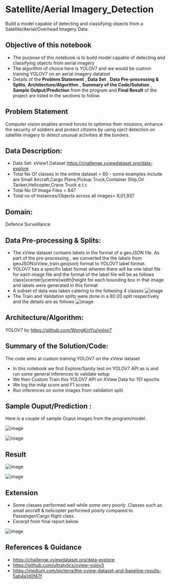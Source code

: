 # Satellite/Aerial Imagery_Detection
Build a model capable of detecting and classifying objects from a Satellite/Aerial/Overhead Imagery Data.

## Objective of this notebook
- The purpose of this notebook is to build model capable of detecting and classifying objects from aerial imagery
- The algorithm of choice here is YOLOV7 and we would be custom training YOLOV7 on an aerial imagery datatset
- Details of the **Problem Statement**  , **Data Set** , **Data Pre-processing & Splits**,  **Architecture/Algorithm** , **Summary of the Code/Solution**  , **Sample Output/Prediction** from the program and **Final Result** of the project are listed in the sections to follow.

## Problem Statement 
Computer vision enables armed forces to optimise their missions, enhance the security of soldiers and protect citizens by using oject detection on satellite imagery to detect unusual activities at the borders.


## Data Description:
- Data Set: xView1 Dataset https://challenge.xviewdataset.org/data-explore 
- Total No Of classes in the entire dataset = 60 - some examples include are Small Aircraft,Cargo Plane,Pickup Truck,Container Ship,Oil Tanker,Helicopter,Crane Truck e.t.c
- Total No Of Image Files = 847
- Total no of Instances/Objects across all images= 6,01,937
 
## Domain:
  Defence Surveillance

## Data Pre-processing & Splits:
- The xView dataset contains labels in the format of a geoJSON file. As part of the pre-processing , we converted the the labels from geoJSON(xView_train.geojson) format to YOLOV7 label format.
- YOLOV7 has a specific label format wherein there will be one label file for each image file and the format of the label file will be as follows
 class|xcenter|ycentre|width|height for each bounding box in that image and labels were generated in this format
 - A subset of data was taken catering to the follwoing  4 classes
![image](https://user-images.githubusercontent.com/68383273/230113892-a94c529d-eb3b-4885-a4fe-64e434f8e5cb.png)
 - The Train and Validation splits were done in a 80:20 split respectively and the details are as follows
 ![image](https://user-images.githubusercontent.com/68383273/230113508-395c797f-0d8f-414d-956c-09fd5a5aff95.png)
 
 
 ## Architecture/Algorithm:
 YOLOV7 by https://github.com/WongKinYiu/yolov7

## Summary of the Solution/Code:
The code aims at custom training YOLOV7 on the xView dataset
- In this notebook we first Explore/Sanity test on  YOLOV7  API as is and run some general inferences to validate setup
- We then Custom Train this YOLOV7 API on XView Data for 151 epochs
- We log the mAp score and F1 scores
- Run inferences on some images from validation split

## Sample Ouput/Prediction :
Here is a couple of sample Ouput images from  the program/model .

![image](https://user-images.githubusercontent.com/68383273/230123824-a8c0de0d-d6de-4cbb-ab1f-52b27ae4b1a1.png)

![image](https://user-images.githubusercontent.com/68383273/230122485-634bd05b-5303-4509-8830-b254895de942.png)



## Result

![image](https://user-images.githubusercontent.com/68383273/230117826-11cf8763-d2ce-420b-a9d8-c84814b41e40.png)

![image](https://user-images.githubusercontent.com/68383273/230119006-140a54ed-4743-4200-9489-6bd10fe6eddc.png)

## Extension
- Some classes performed well while some very poorly .Classes such as small aircraft & helicopter performed poorly compared to Passenger/Cargo flight class.
- Excerpt from final report below
 
![image](https://user-images.githubusercontent.com/68383273/230119658-d569cf23-c85d-4306-8ea9-61e18ee5d201.png)

 
## References & Guidance
- https://challenge.xviewdataset.org/data-explore
- https://github.com/ultralytics/xview-yolov3
- https://medium.com/picterra/the-xview-dataset-and-baseline-results-5ab4a1d0f47f

